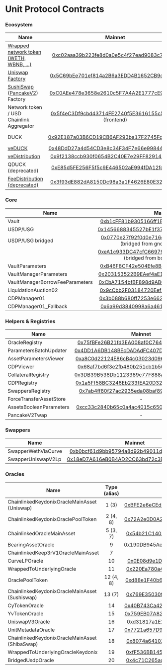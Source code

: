 # Unit Protocol Contracts

### Ecosystem

| Name                                                                                                                                                                                                                      |                                                                                             Mainnet                                                                                             |                                                                                                BSC                                                                                                |                                                                                            Fantom                                                                                            |                                                                                                      Gnosis                                                                                                       |                                                                                             Avalanche                                                                                             |                                                                                                    Optimism                                                                                                    |                                                                                            Arbitrum                                                                                            |
|---------------------------------------------------------------------------------------------------------------------------------------------------------------------------------------------------------------------------|:-----------------------------------------------------------------------------------------------------------------------------------------------------------------------------------------------:|:-------------------------------------------------------------------------------------------------------------------------------------------------------------------------------------------------:|:--------------------------------------------------------------------------------------------------------------------------------------------------------------------------------------------:|:-----------------------------------------------------------------------------------------------------------------------------------------------------------------------------------------------------------------:|:-------------------------------------------------------------------------------------------------------------------------------------------------------------------------------------------------:|:--------------------------------------------------------------------------------------------------------------------------------------------------------------------------------------------------------------:|:----------------------------------------------------------------------------------------------------------------------------------------------------------------------------------------------:|
| [Wrapped network token (WETH, WBNB, ...)](contracts/test-helpers/WETH.sol)                                                                                                                                                |                                      [0xc02aaa39b223fe8d0a0e5c4f27ead9083c756cc2](https://etherscan.io/address/0xc02aaa39b223fe8d0a0e5c4f27ead9083c756cc2)                                      |                                       [0xbb4CdB9CBd36B01bD1cBaEBF2De08d9173bc095c](https://bscscan.com/address/0xbb4CdB9CBd36B01bD1cBaEBF2De08d9173bc095c)                                        |                                     [0x21be370D5312f44cB42ce377BC9b8a0cEF1A4C83](https://ftmscan.com/address/0x21be370D5312f44cB42ce377BC9b8a0cEF1A4C83)                                     |                                       [0xe91D153E0b41518A2Ce8Dd3D7944Fa863463a97d](https://blockscout.com/xdai/mainnet/address/0xe91D153E0b41518A2Ce8Dd3D7944Fa863463a97d)                                        |                                        [0xb31f66aa3c1e785363f0875a1b74e27b85fd66c7](https://snowtrace.io/token/0xb31f66aa3c1e785363f0875a1b74e27b85fd66c7)                                        |                                        [0x4200000000000000000000000000000000000006](https://optimistic.etherscan.io/address/0x4200000000000000000000000000000000000006)                                        |                                      [0x82af49447d8a07e3bd95bd0d56f35241523fbab1](https://arbiscan.io/address/0x82af49447d8a07e3bd95bd0d56f35241523fbab1)                                      |
| [Uniswap Factory](https://github.com/Uniswap/uniswap-v2-core/blob/master/contracts/UniswapV2Factory.sol)                                                                                                                  |                                      [0x5C69bEe701ef814a2B6a3EDD4B1652CB9cc5aA6f](https://etherscan.io/address/0x5C69bEe701ef814a2B6a3EDD4B1652CB9cc5aA6f)                                      |                                                                                                 -                                                                                                 |                                                                                              -                                                                                               |                                                                                                         -                                                                                                         |                                                                                                 -                                                                                                 |                                                                                                       -                                                                                                        |                                                                                               -                                                                                                |
| [SushiSwap](https://github.com/sushiswap/sushiswap/blob/master/contracts/uniswapv2/UniswapV2Factory.sol) ([PancakeV2](https://github.com/pancakeswap/pancake-swap-core/blob/master/contracts/PancakeFactory.sol)) Factory |                                      [0xC0AEe478e3658e2610c5F7A4A2E1777cE9e4f2Ac](https://etherscan.io/address/0xC0AEe478e3658e2610c5F7A4A2E1777cE9e4f2Ac)                                      |                                       [0xcA143Ce32Fe78f1f7019d7d551a6402fC5350c73](https://bscscan.com/address/0xcA143Ce32Fe78f1f7019d7d551a6402fC5350c73)                                        |                                                                                              -                                                                                               |                                                                                                         -                                                                                                         |                                                                                                 -                                                                                                 |                                                                                                       -                                                                                                        |                                                                                               -                                                                                                |
| Network token / USD Chainlink Aggregator                                                                                                                                                                                  | [0x5f4eC3Df9cbd43714FE2740f5E3616155c5b8419](https://etherscan.io/address/0x5f4eC3Df9cbd43714FE2740f5E3616155c5b8419) ([frontend](https://data.chain.link/ethereum/mainnet/crypto-usd/eth-usd)) |     [0x0567F2323251f0Aab15c8dFb1967E4e8A7D42aeE](https://bscscan.com/address/0x0567F2323251f0Aab15c8dFb1967E4e8A7D42aeE) ([frontend](https://data.chain.link/bsc/mainnet/crypto-usd/bnb-usd))     | [0xf4766552D15AE4d256Ad41B6cf2933482B0680dc](https://ftmscan.com/address/0xf4766552D15AE4d256Ad41B6cf2933482B0680dc) ([frontend](https://data.chain.link/fantom/mainnet/crypto-usd/ftm-usd)) |    [0x678df3415fc31947da4324ec63212874be5a82f8](https://blockscout.com/xdai/mainnet/address/0x678df3415fc31947dA4324eC63212874be5a82f8) ([frontend](https://data.chain.link/xdai/mainnet/stablecoins/dai-usd))    | [0x0a77230d17318075983913bc2145db16c7366156](https://snowtrace.io/address/0x0a77230d17318075983913bc2145db16c7366156) ([frontend](https://data.chain.link/avalanche/mainnet/crypto-usd/avax-usd)) |   [0x13e3ee699d1909e989722e753853ae30b17e08c5](https://optimistic.etherscan.io/address/0x13e3ee699d1909e989722e753853ae30b17e08c5) ([frontend](https://data.chain.link/optimism/mainnet/crypto-usd/eth-usd))   | [0x639fe6ab55c921f74e7fac1ee960c0b6293ba612](https://arbiscan.io/address/0x639fe6ab55c921f74e7fac1ee960c0b6293ba612) ([frontend](https://data.chain.link/arbitrum/mainnet/crypto-usd/eth-usd)) |
| DUCK                                                                                                                                                                                                                      |                                      [0x92E187a03B6CD19CB6AF293ba17F2745Fd2357D5](https://etherscan.io/address/0x92E187a03B6CD19CB6AF293ba17F2745Fd2357D5)                                      | [0x81a840a81ac6a7a0edfbdff7af38a46ffb443ec0](https://bscscan.com/address/0x81a840a81ac6a7a0edfbdff7af38a46ffb443ec0) (bridged from mainnet via [omnibridge](https://omni.gnosischain.com/bridge)) |  [0x602a3ad311e66b6f5e567a13016b712aba0625c6](https://ftmscan.com/address/0x602a3ad311e66b6f5e567a13016b712aba0625c6)  (bridged from mainnet via [multichain](https://app.multichain.org/))  | [0x8E7aB03cA7D17996b097D5866bFAA1e251c35c6a](https://blockscout.com/xdai/mainnet/address/0x8E7aB03cA7D17996b097D5866bFAA1e251c35c6a) (bridged from mainnet via [omnibridge](https://omni.gnosischain.com/bridge)) |                                                                                                 -                                                                                                 | [0x0e49ca6ea763190084c846d3fc18f28bc2ac689a](https://optimistic.etherscan.io/address/0x0e49ca6ea763190084c846d3fc18f28bc2ac689a) (bridged from mainnet via [optimism bridge](https://app.optimism.io/bridge/)) | [0xc98c66b95e2bd9d59959af381e6c7243838cfda2](https://arbiscan.io/address/0xc98c66b95e2bd9d59959af381e6c7243838cfda2) (bridged from mainnet via [arbitrum bridge](https://bridge.arbitrum.io))  |
| [veDUCK](https://github.com/unitprotocol/vested-duck)                                                                                                                                                                     |                                      [0x48DdD27a4d54CD3e8c34F34F7e66e998442DBcE3](https://etherscan.io/address/0x48DdD27a4d54CD3e8c34F34F7e66e998442DBcE3)                                      |                                                                                                 -                                                                                                 |                                                                                              -                                                                                               |                                                                                                         -                                                                                                         |                                                                                                 -                                                                                                 |                                                                                                       -                                                                                                        |                                                                                               -                                                                                                |
| [veDistribution](https://github.com/unitprotocol/vested-duck)                                                                                                                                                             |                                      [0x9f2138ccb930f0654B2C40E7e29FF8291452Eed8](https://etherscan.io/address/0x9f2138ccb930f0654B2C40E7e29FF8291452Eed8)                                      |                                                                                                 -                                                                                                 |                                                                                              -                                                                                               |                                                                                                         -                                                                                                         |                                                                                                 -                                                                                                 |                                                                                                       -                                                                                                        |                                                                                               -                                                                                                |
| QDUCK (deprecated)                                                                                                                                                                                                        |                                      [0xE85d5FE256F5f5c9E446502aE994fDA12fd6700a](https://etherscan.io/address/0xE85d5FE256F5f5c9E446502aE994fDA12fd6700a)                                      |                                                                                                 -                                                                                                 |                                                                                              -                                                                                               |                                                                                                         -                                                                                                         |                                                                                                 -                                                                                                 |                                                                                                       -                                                                                                        |
| [FeeDistribution (deprecated)](https://github.com/unitprotocol/fee-distribution)                                                                                                                                          |                                      [0x3f93dE882dA8150Dc98a3a1F4626E80E3282df46](https://etherscan.io/address/0x3f93dE882dA8150Dc98a3a1F4626E80E3282df46)                                      |                                                                                                 -                                                                                                 |                                                                                              -                                                                                               |                                                                                                         -                                                                                                         |                                                                                                 -                                                                                                 |                                                                                                       -                                                                                                        |                                                                                               -                                                                                                |

### Core

| Name                            |                                                                          Mainnet                                                                           |                                                         BSC                                                          |                                                      Bsc (old)                                                       |                                                        Fantom                                                        |                                                                                   Gnosis                                                                                   |                                                       Avalanche                                                       |                                                             Optimism                                                             |                                                       Arbitrum                                                       |
|---------------------------------|:----------------------------------------------------------------------------------------------------------------------------------------------------------:|:--------------------------------------------------------------------------------------------------------------------:|:--------------------------------------------------------------------------------------------------------------------:|:--------------------------------------------------------------------------------------------------------------------:|:--------------------------------------------------------------------------------------------------------------------------------------------------------------------------:|:---------------------------------------------------------------------------------------------------------------------:|:--------------------------------------------------------------------------------------------------------------------------------:|:--------------------------------------------------------------------------------------------------------------------:|
| Vault                           |                 [0xb1cFF81b9305166ff1EFc49A129ad2AfCd7BCf19](https://etherscan.io/address/0xb1cFF81b9305166ff1EFc49A129ad2AfCd7BCf19#code)                 | [0xaa22Eb53553Ca9921427F596d8F62e95ea27372e](https://bscscan.com/address/0xaa22Eb53553Ca9921427F596d8F62e95ea27372e) | [0xdacfeed000e12c356fb72ab5089e7dd80ff4dd93](https://bscscan.com/address/0xdacfeed000e12c356fb72ab5089e7dd80ff4dd93) | [0xD7A9b0D75e51bfB91c843b23FB2C19aa3B8D958e](https://ftmscan.com/address/0xD7A9b0D75e51bfB91c843b23FB2C19aa3B8D958e) |                    [0x2EBb09eC5ECdc20800031f9d6Cee98f90127A822](https://blockscout.com/xdai/mainnet/address/0x2EBb09eC5ECdc20800031f9d6Cee98f90127A822)                    | [0xBF389addC2A319fAf111fbe1bBBc8BF4A562549C](https://snowtrace.io/address/0xBF389addC2A319fAf111fbe1bBBc8BF4A562549C) | [0x112331e98e25BB1f4C8Eb0659674E40Fc1fD3BC4](https://optimistic.etherscan.io/address/0x112331e98e25BB1f4C8Eb0659674E40Fc1fD3BC4) | [0x1278615c4f0b09F32A73eFF2d24A1FC3652C2903](https://arbiscan.io/address/0x1278615c4f0b09F32A73eFF2d24A1FC3652C2903) | 
| USDP/USG                        |                 [0x1456688345527bE1f37E9e627DA0837D6f08C925](https://etherscan.io/address/0x1456688345527bE1f37E9e627DA0837D6f08C925#code)                 | [0x0cD7ef6BB5036AD173044fCC5b40BdC54F2Fd628](https://bscscan.com/address/0x0cD7ef6BB5036AD173044fCC5b40BdC54F2Fd628) | [0xdacd011a71f8c9619642bf482f1d4ceb338cffcf](https://bscscan.com/address/0xdacd011a71f8c9619642bf482f1d4ceb338cffcf) | [0x3129aC70c738D398d1D74c87EAB9483FD56D16f8](https://ftmscan.com/address/0x3129aC70c738D398d1D74c87EAB9483FD56D16f8) |                    [0x068e56eBB63e5f98532bAF94fA1f9b9AE19Ba761](https://blockscout.com/xdai/mainnet/address/0x068e56eBB63e5f98532bAF94fA1f9b9AE19Ba761)                    | [0x0378210a6f770Fb70BEe091467A1ef2dE351003B](https://snowtrace.io/address/0x0378210a6f770Fb70BEe091467A1ef2dE351003B) | [0x51D08eB1012D1c67400a0Abac40EA1987Fdd07eC](https://optimistic.etherscan.io/address/0x51D08eB1012D1c67400a0Abac40EA1987Fdd07eC) | [0x47dBAFd10ba52B88148bC6a20999cbB098AFa593](https://arbiscan.io/address/0x47dBAFd10ba52B88148bC6a20999cbB098AFa593) |
| USDP/USG bridged                | [0x0770e27f92f0d0e716dc531037b8b87fefebe561](https://etherscan.io/address/0x0770e27f92f0d0e716dc531037b8b87fefebe561) (bridged from gnosis via omnibridge) |                                                          -                                                           |                                                          -                                                           |                                                          -                                                           | [0xFe7ed09C4956f7cdb54eC4ffCB9818Db2D7025b8](https://blockscout.com/xdai/mainnet/address/0xFe7ed09C4956f7cdb54eC4ffCB9818Db2D7025b8) (bridged from mainnet via omnibridge) |                                                           -                                                           |                                                                -                                                                 |                                                          -                                                           |
|                                 |  [0xeA1c933DC47cfC66979C9aBCc0a0c11EA3E59ee5](https://etherscan.io/address/0xeA1c933DC47cfC66979C9aBCc0a0c11EA3E59ee5) (bridged from bsc via omnibridge)   |                                                          -                                                           |                                                          -                                                           |                                                          -                                                           |                                                                                     -                                                                                      |                                                           -                                                           |                                                                -                                                                 |                                                          -                                                           |
| VaultParameters                 |                 [0xB46F8CF42e504Efe8BEf895f848741daA55e9f1D](https://etherscan.io/address/0xB46F8CF42e504Efe8BEf895f848741daA55e9f1D#code)                 | [0xd614ABFcbE25788C6c07e50eb0eFf7d5a61e9Cb2](https://bscscan.com/address/0xd614ABFcbE25788C6c07e50eb0eFf7d5a61e9Cb2) | [0x56c7CA666d192332F72a5842E72eED5f59F0fb48](https://bscscan.com/address/0x56c7CA666d192332F72a5842E72eED5f59F0fb48) | [0xa8F0b5758041158Cf0375b7AdC8AC175ff031B6C](https://ftmscan.com/address/0xa8F0b5758041158Cf0375b7AdC8AC175ff031B6C) |                    [0x22a974DdF36EcE1568e843719E72Db3eC7066c43](https://blockscout.com/xdai/mainnet/address/0x22a974DdF36EcE1568e843719E72Db3eC7066c43)                    | [0xaeF9513252ecb8b0d09610fdfCA7F126dCc104a9](https://snowtrace.io/address/0xaeF9513252ecb8b0d09610fdfCA7F126dCc104a9) | [0x77b15B5ad8e770Da753CAa20Da727769C71EA23E](https://optimistic.etherscan.io/address/0x77b15B5ad8e770Da753CAa20Da727769C71EA23E) | [0x775E0379a9F105C1e4462765f436D2ee27E40A0C](https://arbiscan.io/address/0x775E0379a9F105C1e4462765f436D2ee27E40A0C) | 
| VaultManagerParameters          |                 [0x203153522B9EAef4aE17c6e99851EE7b2F7D312E](https://etherscan.io/address/0x203153522B9EAef4aE17c6e99851EE7b2F7D312E#code)                 | [0x45a7c7eB124Ed41CD84a09c9b43491081e290d15](https://bscscan.com/address/0x45a7c7eB124Ed41CD84a09c9b43491081e290d15) | [0x99f2B13C28A4183a5d5e0fe02B1B5aeEe85FAF5A](https://bscscan.com/address/0x99f2B13C28A4183a5d5e0fe02B1B5aeEe85FAF5A) | [0x1c7aEA8B6498F0854D1fCE542a27ed6a10D71d2f](https://ftmscan.com/address/0x1c7aEA8B6498F0854D1fCE542a27ed6a10D71d2f) |                    [0x9096c43f1E11d64bad829f962377663097F28346](https://blockscout.com/xdai/mainnet/address/0x9096c43f1E11d64bad829f962377663097F28346)                    | [0x7dEC7B7Ae8f5aEa3f031fD55d180D939D8c462E5](https://snowtrace.io/address/0x7dEC7B7Ae8f5aEa3f031fD55d180D939D8c462E5) | [0x26cB83583711eB90E65e78EcAed8510Ed0AD970f](https://optimistic.etherscan.io/address/0x26cB83583711eB90E65e78EcAed8510Ed0AD970f) | [0x778a50734d8787C6b7603D7bC0636a62203aeB9F](https://arbiscan.io/address/0x778a50734d8787C6b7603D7bC0636a62203aeB9F) |
| VaultManagerBorrowFeeParameters |                 [0xCbA7154bfBF898d9AB0cf0e259ABAB6CcbfB4894](https://etherscan.io/address/0xCbA7154bfBF898d9AB0cf0e259ABAB6CcbfB4894#code)                 | [0x56c02a2C90C8d67B68610cEd49DEE353FF4258fe](https://bscscan.com/address/0x56c02a2C90C8d67B68610cEd49DEE353FF4258fe) |                                                          -                                                           | [0xb8b807C1841d38443D9A135f0109cf27DAc78Af4](https://ftmscan.com/address/0xb8b807C1841d38443D9A135f0109cf27DAc78Af4) |                    [0x431Fc83c3C28d470e56d2a6d5df981E43a1974De](https://blockscout.com/xdai/mainnet/address/0x431Fc83c3C28d470e56d2a6d5df981E43a1974De)                    | [0x908a40869da2FDB268db869eaAD6489D49975870](https://snowtrace.io/address/0x908a40869da2FDB268db869eaAD6489D49975870) | [0xFfDde4b8698bd45AA6ae080D3602D67a233fACd3](https://optimistic.etherscan.io/address/0xFfDde4b8698bd45AA6ae080D3602D67a233fACd3) | [0xd8D068147160E9e05E37b6f5e37950824a4447C4](https://arbiscan.io/address/0xd8D068147160E9e05E37b6f5e37950824a4447C4) |
| LiquidationAuction02            |                 [0x9cCbb2F03184720Eef5f8fA768425AF06604Daf4](https://etherscan.io/address/0x9cCbb2F03184720Eef5f8fA768425AF06604Daf4#code)                 | [0x6e0B3dBDCe0C9a8b4CD44067D8548b00f2BEbF16](https://bscscan.com/address/0x6e0B3dBDCe0C9a8b4CD44067D8548b00f2BEbF16) | [0x852de08f3cD5b92dD8b3B92b321363D04EeEc39E](https://bscscan.com/address/0x852de08f3cD5b92dD8b3B92b321363D04EeEc39E) | [0x1F18FAc6A422cF4a8D18369F017a100C77b49DeF](https://ftmscan.com/address/0x1F18FAc6A422cF4a8D18369F017a100C77b49DeF) |                    [0x9095557b53E7701bB0AC685d33efE116231B2b19](https://blockscout.com/xdai/mainnet/address/0x9095557b53E7701bB0AC685d33efE116231B2b19)                    | [0xC744c62BEbED8Db3eCB2BdB226E864eB0AA60A6D](https://snowtrace.io/address/0xC744c62BEbED8Db3eCB2BdB226E864eB0AA60A6D) | [0x5E7902A7d4c3ad0317b9C84B59348836E94158a2](https://optimistic.etherscan.io/address/0x5E7902A7d4c3ad0317b9C84B59348836E94158a2) | [0x29FD96C94c9e120de16a1C6bBdf39fDD0C468aFe](https://arbiscan.io/address/0x29FD96C94c9e120de16a1C6bBdf39fDD0C468aFe) |
| CDPManager01                    |                 [0x3b088b680ff7253e662bc29e5a7b696ba0100869](https://etherscan.io/address/0x3b088b680ff7253e662bc29e5a7b696ba0100869#code)                 | [0xF6E54a0a024D9A59406a4bA9dCE2d04c9e0fb7C7](https://bscscan.com/address/0xF6E54a0a024D9A59406a4bA9dCE2d04c9e0fb7C7) | [0x1337daC01Fc21Fa21D17914f96725f7a7b73868f](https://bscscan.com/address/0x1337daC01Fc21Fa21D17914f96725f7a7b73868f) | [0xD12d6082811709287AE8b6d899Ab841659075FC3](https://ftmscan.com/address/0xD12d6082811709287AE8b6d899Ab841659075FC3) |                    [0xCa5d2E0961fe43eAE4bf07FA961B3CA8Cc0f50f6](https://blockscout.com/xdai/mainnet/address/0xCa5d2E0961fe43eAE4bf07FA961B3CA8Cc0f50f6)                    | [0xA7549fe82F3dE73b270880A817FE05d6c40094E0](https://snowtrace.io/address/0xA7549fe82F3dE73b270880A817FE05d6c40094E0) | [0xBb85794cd26516E4dB8E6a004236Ba06d34bfC60](https://optimistic.etherscan.io/address/0xBb85794cd26516E4dB8E6a004236Ba06d34bfC60) | [0x85a19Ac3e47B0c16f4C7FE733e64a7D61a853D98](https://arbiscan.io/address/0x85a19Ac3e47B0c16f4C7FE733e64a7D61a853D98) |
| CDPManager01_Fallback           |                 [0x6a99d3840998a6a4612ff4e3735cc061bea75e1f](https://etherscan.io/address/0x6a99d3840998a6a4612ff4e3735cc061bea75e1f#code)                 |                                                          -                                                           |                                                          -                                                           |                                                          -                                                           |                                                                                     -                                                                                      |                                                           -                                                           |                                                                -                                                                 |                                                          -                                                           |

### Helpers & Registries

| Name                    |                                                        Mainnet                                                        |                                                         BSC                                                          |                                                      Bsc (old)                                                       |                                                        Fantom                                                        |                                                                Gnosis                                                                |                                                       Avalanche                                                       |                                                             Optimism                                                             |                                                       Arbitrum                                                       |
|-------------------------|:---------------------------------------------------------------------------------------------------------------------:|:--------------------------------------------------------------------------------------------------------------------:|:--------------------------------------------------------------------------------------------------------------------:|:--------------------------------------------------------------------------------------------------------------------:|:------------------------------------------------------------------------------------------------------------------------------------:|:---------------------------------------------------------------------------------------------------------------------:|:--------------------------------------------------------------------------------------------------------------------------------:|:--------------------------------------------------------------------------------------------------------------------:|
| OracleRegistry          | [0x75fBFe26B21fd3EA008af0C764949f8214150C8f](https://etherscan.io/address/0x75fBFe26B21fd3EA008af0C764949f8214150C8f) | [0xED724e65373Fc3505Da02E05957678C471105a60](https://bscscan.com/address/0xED724e65373Fc3505Da02E05957678C471105a60) | [0xbea721ACe12e881cb44Dbe9361ffEd9141CE547F](https://bscscan.com/address/0xbea721ACe12e881cb44Dbe9361ffEd9141CE547F) | [0x0058aB54d4405D8084e8D71B8AB36B3091b21c7D](https://ftmscan.com/address/0x0058aB54d4405D8084e8D71B8AB36B3091b21c7D) | [0x7670225e8c72dC627EAe09640c2Ba9a088b837b8](https://blockscout.com/xdai/mainnet/address/0x7670225e8c72dC627EAe09640c2Ba9a088b837b8) | [0x91B3e6dc1506702702Cc6814461ceE1Fe059D246](https://snowtrace.io/address/0x91B3e6dc1506702702Cc6814461ceE1Fe059D246) | [0xBBD408eb2dc6b34C2D18893286aC0210557F5a94](https://optimistic.etherscan.io/address/0xBBD408eb2dc6b34C2D18893286aC0210557F5a94) | [0xc7952a86896Bc00E268F696D7789e27aeE1FFF25](https://arbiscan.io/address/0xc7952a86896Bc00E268F696D7789e27aeE1FFF25) |
| ParametersBatchUpdater  | [0x4DD1A6DB148BEcDADAdFC407D23b725eDd3cfB6f](https://etherscan.io/address/0x4DD1A6DB148BEcDADAdFC407D23b725eDd3cfB6f) | [0x8c8b23228D187D2892639A4b6D309d7B8F29Cd27](https://bscscan.com/address/0x8c8b23228D187D2892639A4b6D309d7B8F29Cd27) | [0x3f03b937b986ad10dd171c393562f3fbe03abd9d](https://bscscan.com/address/0x3f03b937b986ad10dd171c393562f3fbe03abd9d) | [0xc440Af46DAC68fe74AA4e849Cb798329c44b0908](https://ftmscan.com/address/0xc440Af46DAC68fe74AA4e849Cb798329c44b0908) | [0x861784142d7074a4d35fd7f754B23cc9B70BA8DE](https://blockscout.com/xdai/mainnet/address/0x861784142d7074a4d35fd7f754B23cc9B70BA8DE) | [0x4484A3657b80F6B304f7Ef18Ed135dB73a8712e9](https://snowtrace.io/address/0x4484A3657b80F6B304f7Ef18Ed135dB73a8712e9) | [0x7cc2fb340ca55b0D92A1cE8E6D429C8879160D33](https://optimistic.etherscan.io/address/0x7cc2fb340ca55b0D92A1cE8E6D429C8879160D33) | [0x8835E32f1f8042067abf8991837AB2202fF534c9](https://arbiscan.io/address/0x8835E32f1f8042067abf8991837AB2202fF534c9) |
| AssetParametersViewer   | [0xa8C0d22124E86cB4c03023d0962d12Fb3fd78564](https://etherscan.io/address/0xa8C0d22124E86cB4c03023d0962d12Fb3fd78564) | [0x0569397d5C50F77b06d401060836530E31880a0f](https://bscscan.com/address/0x0569397d5C50F77b06d401060836530E31880a0f) | [0x0b24D3202815Df61C7B8b6d49e3Ee40Ca2e2f98d](https://bscscan.com/address/0x0b24D3202815Df61C7B8b6d49e3Ee40Ca2e2f98d) | [0x5196A9034955dBADE84CF2e5F53cD3747130fE37](https://ftmscan.com/address/0x5196A9034955dBADE84CF2e5F53cD3747130fE37) | [0xAE973ab471B19e8Bbd02F34ba652770b517a9D3e](https://blockscout.com/xdai/mainnet/address/0xAE973ab471B19e8Bbd02F34ba652770b517a9D3e) | [0x8E06F7Bc3c509b0D3cCD04f87E8518D70B547C50](https://snowtrace.io/address/0x8E06F7Bc3c509b0D3cCD04f87E8518D70B547C50) | [0xCD6a5d3043c183839E3fDbE4B959440794953162](https://optimistic.etherscan.io/address/0xCD6a5d3043c183839E3fDbE4B959440794953162) | [0xD82Cb5b99BD6aC7f4699E6b0b9377c61b56cF0f2](https://arbiscan.io/address/0xD82Cb5b99BD6aC7f4699E6b0b9377c61b56cF0f2) |
| CDPViewer               | [0x68af7bd6f3e2fb480b251cb1b508bbb406e8e21d](https://etherscan.io/address/0x68af7bd6f3e2fb480b251cb1b508bbb406e8e21d) | [0x8Dabff6abf1b92502061C89a9CBCF80da53FA86e](https://bscscan.com/address/0x8Dabff6abf1b92502061C89a9CBCF80da53FA86e) | [0xf4ce5576bbc0e1291808049989d8dad0e51929fb](https://bscscan.com/address/0xf4ce5576bbc0e1291808049989d8dad0e51929fb) | [0xdbf1a7fad2c4280fb8b93b00e88de3592d905305](https://ftmscan.com/address/0xdbf1a7fad2c4280fb8b93b00e88de3592d905305) | [0x0A87FeA68fA21C507F2d24612D31334e2cb3424D](https://blockscout.com/xdai/mainnet/address/0x0A87FeA68fA21C507F2d24612D31334e2cb3424D) | [0x451213c572c434964110b8f8612D79504F0a84bf](https://snowtrace.io/address/0x451213c572c434964110b8f8612D79504F0a84bf) | [0x9813bfA01097E039a51cb7a4b3c0C8e4290282E7](https://optimistic.etherscan.io/address/0x9813bfA01097E039a51cb7a4b3c0C8e4290282E7) | [0x641040A292d1044383eBcA481d05D6f5aa84b747](https://arbiscan.io/address/0x641040A292d1044383eBcA481d05D6f5aa84b747) |
| CollateralRegistry      | [0x3DB39B538Db1123389c77F888a213F1A6dd22EF3](https://etherscan.io/address/0x3DB39B538Db1123389c77F888a213F1A6dd22EF3) | [0x85c4d947D22A4f447Bf1ECa0690e05B9ddAF3e96](https://bscscan.com/address/0x85c4d947D22A4f447Bf1ECa0690e05B9ddAF3e96) | [0xA1ad3602697c15113E089C2723c15eBF3038465C](https://bscscan.com/address/0xA1ad3602697c15113E089C2723c15eBF3038465C) | [0x5BEf93a96DCc2cAEC92e8610bb2f5bf5EB4D89f4](https://ftmscan.com/address/0x5BEf93a96DCc2cAEC92e8610bb2f5bf5EB4D89f4) | [0xBF1B434f82D084954689eadAeF781a1ED031A0e6](https://blockscout.com/xdai/mainnet/address/0xBF1B434f82D084954689eadAeF781a1ED031A0e6) | [0xC598dD36ff65Cd9e6aD8B2A29485e2C4f519Adf8](https://snowtrace.io/address/0xC598dD36ff65Cd9e6aD8B2A29485e2C4f519Adf8) | [0x67927472A0dA80F40B364D9E763B4435CB0a23ED](https://optimistic.etherscan.io/address/0x67927472A0dA80F40B364D9E763B4435CB0a23ED) | [0x58FfE5460005CCF9e1Bb8981dEC89D59f7b69F5a](https://arbiscan.io/address/0x58FfE5460005CCF9e1Bb8981dEC89D59f7b69F5a) |
| CDPRegistry             | [0x1a5Ff58BC3246Eb233fEA20D32b79B5F01eC650c](https://etherscan.io/address/0x1a5Ff58BC3246Eb233fEA20D32b79B5F01eC650c) | [0xe94C28d7FB600751D8C5C8A6435a2dFA9Fb7Cf08](https://bscscan.com/address/0xe94C28d7FB600751D8C5C8A6435a2dFA9Fb7Cf08) | [0xE8372dcef80189c0F88631507f6466b3f60E24A4](https://bscscan.com/address/0xE8372dcef80189c0F88631507f6466b3f60E24A4) | [0x1442bC024a92C2F96c3c1D2E9274bC4d8119d97e](https://ftmscan.com/address/0x1442bC024a92C2F96c3c1D2E9274bC4d8119d97e) | [0x8ae98DD5D6177BE5Eb86fdD3c216Ae1952968F91](https://blockscout.com/xdai/mainnet/address/0x8ae98DD5D6177BE5Eb86fdD3c216Ae1952968F91) | [0xE01030CFEE17D5FE938F9c92a2849D5Dc54Ba246](https://snowtrace.io/address/0xE01030CFEE17D5FE938F9c92a2849D5Dc54Ba246) | [0xeA2D946076F2f7AfE64353C4acf0B5ad66471f5F](https://optimistic.etherscan.io/address/0xeA2D946076F2f7AfE64353C4acf0B5ad66471f5F) | [0xe6297CCe54d35eCb71B9014669a6187734aD8fea](https://arbiscan.io/address/0xe6297CCe54d35eCb71B9014669a6187734aD8fea) |
| SwappersRegistry        | [0x7ab4ff80f27ac2935eda08baf899048f03c6d857](https://etherscan.io/address/0x7ab4ff80f27ac2935eda08baf899048f03c6d857) |                                                          -                                                           |                                                          -                                                           |                                                          -                                                           |                                                                  -                                                                   |                                                           -                                                           |                                                                -                                                                 |                                                          -                                                           |
| ForceTransferAssetStore |                                                           -                                                           |                                                          -                                                           | [0x7815ed0f9B00E7b34f52543779783023c7621fA1](https://bscscan.com/address/0x7815ed0f9B00E7b34f52543779783023c7621fA1) | [0x828BB32Afa0Ecf70c4f65393664e4a79664d9bD3](https://ftmscan.com/address/0x828BB32Afa0Ecf70c4f65393664e4a79664d9bD3) | [0x8747e46b23d3A48329284EA40A3858908eD238F3](https://blockscout.com/xdai/mainnet/address/0x8747e46b23d3A48329284EA40A3858908eD238F3) |                                                           -                                                           |                                                                -                                                                 |                                                          -                                                           |
| AssetsBooleanParameters | [0xcc33c2840b65c0a4ac4015c650dd20dc3eb2081d](https://etherscan.io/address/0xcc33c2840b65c0a4ac4015c650dd20dc3eb2081d) | [0xB9a27E731F583e03d3FBAF46316Da279f43ACdA9](https://bscscan.com/address/0xB9a27E731F583e03d3FBAF46316Da279f43ACdA9) |                                                          -                                                           |                                                          -                                                           |                                                                  -                                                                   | [0xe242F872cE865536a04447cDcC69116fc0CE8ECE](https://snowtrace.io/address/0xe242F872cE865536a04447cDcC69116fc0CE8ECE) | [0x9cb6b7228cc465EF576Df69E31d3D7B27539F7d4](https://optimistic.etherscan.io/address/0x9cb6b7228cc465EF576Df69E31d3D7B27539F7d4) | [0x48Fe96aBe412FF54647f8E4D5E666BE7dEB0d919](https://arbiscan.io/address/0x48Fe96aBe412FF54647f8E4D5E666BE7dEB0d919) |
| PancakeV2Twap           |                                                           -                                                           |                                                          -                                                           | [0x11b1bd923f4D0669958e16A511567f540Bc21d2e](https://bscscan.com/address/0x11b1bd923f4D0669958e16A511567f540Bc21d2e) |                                                          -                                                           |                                                                  -                                                                   |                                                           -                                                           |                                                                -                                                                 |                                                          -                                                           |

### Swappers

| Name                |                                                        Mainnet                                                        | Bsc | Fantom | Gnosis |
|---------------------|:---------------------------------------------------------------------------------------------------------------------:|:---:|:------:|:------:|
| SwapperWethViaCurve | [0xb0bcf61d9bb95794a8d92b49011dc6d8786d0773](https://etherscan.io/address/0xb0bcf61d9bb95794a8d92b49011dc6d8786d0773) |  -  |   -    |   -    |
| SwapperUniswapV2Lp  | [0x18eD7A616eB0B4AD2CC63bd72c3E3597456eDC38](https://etherscan.io/address/0x18eD7A616eB0B4AD2CC63bd72c3E3597456eDC38) |  -  |   -    |   -    |

### Oracles

| Name                                                                 | Type (alias) |                                                        Mainnet                                                        |                                                         BSC                                                          |                                                      Bsc (old)                                                       |                                                        Fantom                                                        |                                                                Gnosis                                                                |                                                       Avalanche                                                       |                                                             Optimism                                                             |                                                       Arbitrum                                                       |
|----------------------------------------------------------------------|:------------:|:---------------------------------------------------------------------------------------------------------------------:|:--------------------------------------------------------------------------------------------------------------------:|:--------------------------------------------------------------------------------------------------------------------:|:--------------------------------------------------------------------------------------------------------------------:|:------------------------------------------------------------------------------------------------------------------------------------:|:---------------------------------------------------------------------------------------------------------------------:|:--------------------------------------------------------------------------------------------------------------------------------:|:--------------------------------------------------------------------------------------------------------------------:|
| ChainlinkedKeydonixOracleMainAsset (Uniswap)                         |    1 (3)     | [0xBFE2e6eCEdFB9CDf0e9dA98AB116D57DdC82D078](https://etherscan.io/address/0xBFE2e6eCEdFB9CDf0e9dA98AB116D57DdC82D078) |                                                          -                                                           |                                                          -                                                           |                                                          -                                                           |                                                                  -                                                                   |                                                           -                                                           |                                                                -                                                                 |                                                          -                                                           |
| ChainlinkedKeydonixOraclePoolToken                                   |   2 (4, 8)   | [0x72A2e0D0A201B54DcFB668a46BE99494eFF6D2A8](https://etherscan.io/address/0x72A2e0D0A201B54DcFB668a46BE99494eFF6D2A8) |                                                          -                                                           |                                                          -                                                           |                                                          -                                                           |                                                                  -                                                                   |                                                           -                                                           |                                                                -                                                                 |                                                          -                                                           |
| ChainlinkedOracleMainAsset                                           |   5 (3, 7)   | [0x54b21C140F5463e1fDa69B934da619eAaa61f1CA](https://etherscan.io/address/0x54b21C140F5463e1fDa69B934da619eAaa61f1CA) | [0xfE326a328a044CF9135baA69ab77d896024d9A83](https://bscscan.com/address/0xfE326a328a044CF9135baA69ab77d896024d9A83) | [0x8F904b4d41630135fa020E8cE5Dd6DFD92028264](https://bscscan.com/address/0x8F904b4d41630135fa020E8cE5Dd6DFD92028264) | [0xEac49454A156AbFF249E2C1A2aEF4E4f192D8Cb9](https://ftmscan.com/address/0xEac49454A156AbFF249E2C1A2aEF4E4f192D8Cb9) | [0x850943c274f5d2bAB9e643AfF7b1c1eEB89d30DD](https://blockscout.com/xdai/mainnet/address/0x850943c274f5d2bAB9e643AfF7b1c1eEB89d30DD) | [0xcf7713729965334EFEF28Ad2a69DcC358957ADB0](https://snowtrace.io/address/0xcf7713729965334EFEF28Ad2a69DcC358957ADB0) | [0xA49F136566eF6475c279d30EfFE25E116720D81d](https://optimistic.etherscan.io/address/0xA49F136566eF6475c279d30EfFE25E116720D81d) | [0x94A4F09F7c1B2b4330585FAa5d3062d2f3d1412F](https://arbiscan.io/address/0x94A4F09F7c1B2b4330585FAa5d3062d2f3d1412F) |
| BearingAssetOracle                                                   |      9       | [0x190DB945Ae572Ae72E367b549b78C41E211864AB](https://etherscan.io/address/0x190DB945Ae572Ae72E367b549b78C41E211864AB) |                                                          -                                                           |                                                          -                                                           |                                                          -                                                           |                                                                  -                                                                   |                                                           -                                                           |                                                                -                                                                 |                                                          -                                                           |
| ChainlinkedKeep3rV1OracleMainAsset                                   |      7       |                                                           -                                                           |                                                          -                                                           | [0x7562FB711173095Bc2d8100C107e6Da639E0F4B0](https://bscscan.com/address/0x7562FB711173095Bc2d8100C107e6Da639E0F4B0) |                                                          -                                                           |                                                                  -                                                                   |                                                           -                                                           |                                                                -                                                                 |                                                          -                                                           |
| CurveLPOracle                                                        |      10      | [0x0E08d9e1DC22a400EbcA25E9a8f292910fa8fe08](https://etherscan.io/address/0x0E08d9e1DC22a400EbcA25E9a8f292910fa8fe08) |                                                          -                                                           |                                                          -                                                           |                                                          -                                                           |                                                                  -                                                                   |                                                           -                                                           |                                                                -                                                                 |                                                          -                                                           |
| WrappedToUnderlyingOracle                                            |      11      | [0x220Ea780a484c18fd0Ab252014c58299759a1Fbd](https://etherscan.io/address/0x220Ea780a484c18fd0Ab252014c58299759a1Fbd) | [0xF700028Fc3518104dc0d3665d07Bdf7d820d9FFC](https://bscscan.com/address/0xF700028Fc3518104dc0d3665d07Bdf7d820d9FFC) |                                                          -                                                           | [0xf2dA959a37a05685f08CacB2733a19BB008849E1](https://ftmscan.com/address/0xf2dA959a37a05685f08CacB2733a19BB008849E1) | [0x6635C1ddEf754CFF7eEffAb060382A8C36e59F65](https://blockscout.com/xdai/mainnet/address/0x6635C1ddEf754CFF7eEffAb060382A8C36e59F65) | [0xB9f7347cdb678c5A25a5aCCaDA74738498D6CD7c](https://snowtrace.io/address/0xB9f7347cdb678c5A25a5aCCaDA74738498D6CD7c) | [0x7Df10530Ac7188EBaCA88A0FF18c0d06eb77edf1](https://optimistic.etherscan.io/address/0x7Df10530Ac7188EBaCA88A0FF18c0d06eb77edf1) | [0x89a5F4EFB5A96D74cC27990cd87438B5f2C7C317](https://arbiscan.io/address/0x89a5F4EFB5A96D74cC27990cd87438B5f2C7C317) |
| OraclePoolToken                                                      |  12 (4, 8)   | [0xd88e1F40b6CD9793aa10A6C3ceEA1d01C2a507f9](https://etherscan.io/address/0xd88e1F40b6CD9793aa10A6C3ceEA1d01C2a507f9) |                                                          -                                                           |                                                          -                                                           |                                                          -                                                           |                                                                  -                                                                   |                                                           -                                                           |                                                                -                                                                 |                                                          -                                                           |
| ChainlinkedKeydonixOracleMainAsset (Sushiswap)                       |    13 (7)    | [0x769E35030f5cE160b287Bce0462d46Decf29b6DD](https://etherscan.io/address/0x769E35030f5cE160b287Bce0462d46Decf29b6DD) |                                                          -                                                           |                                                          -                                                           |                                                          -                                                           |                                                                  -                                                                   |                                                           -                                                           |                                                                -                                                                 |                                                          -                                                           |
| CyTokenOracle                                                        |      14      | [0x40B743Ca424E3eC7b97f5AD93d2263Ae01DAE1D8](https://etherscan.io/address/0x40B743Ca424E3eC7b97f5AD93d2263Ae01DAE1D8) |                                                          -                                                           |                                                          -                                                           |                                                          -                                                           |                                                                  -                                                                   |                                                           -                                                           |                                                                -                                                                 |                                                          -                                                           |
| YvTokenOracle                                                        |      15      | [0x759EB07A8258BcF5590E9303763803DcF264652d](https://etherscan.io/address/0x759EB07A8258BcF5590E9303763803DcF264652d) |                                                          -                                                           |                                                          -                                                           |                                                          -                                                           |                                                                  -                                                                   |                                                           -                                                           |                                                                -                                                                 |                                                          -                                                           |
| [UniswapV3Oracle](https://github.com/unitprotocol/uniswap-v3-oracle) |      16      | [0xd31817a1E1578C4BECE02FbFb235d76f5716f18f](https://etherscan.io/address/0xd31817a1E1578C4BECE02FbFb235d76f5716f18f) |                                                          -                                                           |                                                          -                                                           |                                                          -                                                           |                                                                  -                                                                   |                                                           -                                                           |                                                                -                                                                 |                                                          -                                                           |
| UnitMetadataOracle                                                   |      17      | [0x7721a657D98d65F9126004cD8C50875ed4F11174](https://etherscan.io/address/0x7721a657d98d65f9126004cd8c50875ed4f11174) |                                                          -                                                           |                                                          -                                                           |                                                          -                                                           | [0xE30A50b117ddC1c163dC80115e96a3672eAA8C28](https://blockscout.com/xdai/mainnet/address/0xE30A50b117ddC1c163dC80115e96a3672eAA8C28) |                                                           -                                                           |                                                                -                                                                 |                                                          -                                                           |
| ChainlinkedKeydonixOracleMainAsset (ShibaSwap)                       |      18      | [0x8074a64102ca15F21f197Cf3169d3950dd65F2d5](https://etherscan.io/address/0x8074a64102ca15F21f197Cf3169d3950dd65F2d5) |                                                          -                                                           |                                                          -                                                           |                                                          -                                                           |                                                                  -                                                                   |                                                           -                                                           |                                                                -                                                                 |                                                          -                                                           |
| WrappedToUnderlyingOracleKeydonix                                    |      19      | [0xfF536BB145177D3E8E9A84fFF148B0e42282BF40](https://etherscan.io/address/0xfF536BB145177D3E8E9A84fFF148B0e42282BF40) |                                                          -                                                           |                                                          -                                                           |                                                          -                                                           |                                                                  -                                                                   |                                                           -                                                           |                                                                -                                                                 |                                                          -                                                           |
| BridgedUsdpOracle                                                    |      20      | [0x4c71C265ad0Db6386F36b9f3d33818cc5ed67cb1](https://etherscan.io/address/0x4c71C265ad0Db6386F36b9f3d33818cc5ed67cb1) | [0x04156eA077E033CdC3b7202227Ad1038339f3193](https://bscscan.com/address/0x04156eA077E033CdC3b7202227Ad1038339f3193) |                                                          -                                                           |                                                          -                                                           | [0x6c509307495782f2A8b5a841F8b2eA275a84015e](https://blockscout.com/xdai/mainnet/address/0x6c509307495782f2A8b5a841F8b2eA275a84015e) | [0xebb7c5aFc8229A1B080B34B69964d8a32a3bb129](https://snowtrace.io/address/0xebb7c5aFc8229A1B080B34B69964d8a32a3bb129) | [0x0D4a13ad6f852469aDdbEb4A09Eb91310da3FE85](https://optimistic.etherscan.io/address/0x0D4a13ad6f852469aDdbEb4A09Eb91310da3FE85) | [0xddcee957ABF146e10657C59C8b39dd7716E7e158](https://arbiscan.io/address/0xddcee957ABF146e10657C59C8b39dd7716E7e158) |
